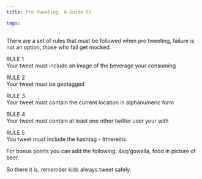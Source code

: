 ```yaml
---
title: Pro Tweeting, A Guide to

tags:
---
```

<p>There are a set of rules that must be followed when pro tweeting, failure is not an option, those who fail get mocked.</p><p>RULE 1<br />Your tweet must include an image of the beverage your consuming</p><p>RULE 2<br />Your tweet must be geotagged</p><p>RULE 3<br />Your tweet must contain the current location in alphanumeric form</p><p>RULE 4<br />Your tweet must contain at least one other twitter user your with</p><p>RULE 5<br />You tweet must include the hashtag - #thereitis</p><p>For bonus points you can add the following: 4sq/gowalla, food in picture of beer.</p><p>So there it is, remember kids always tweet safely.</p>
